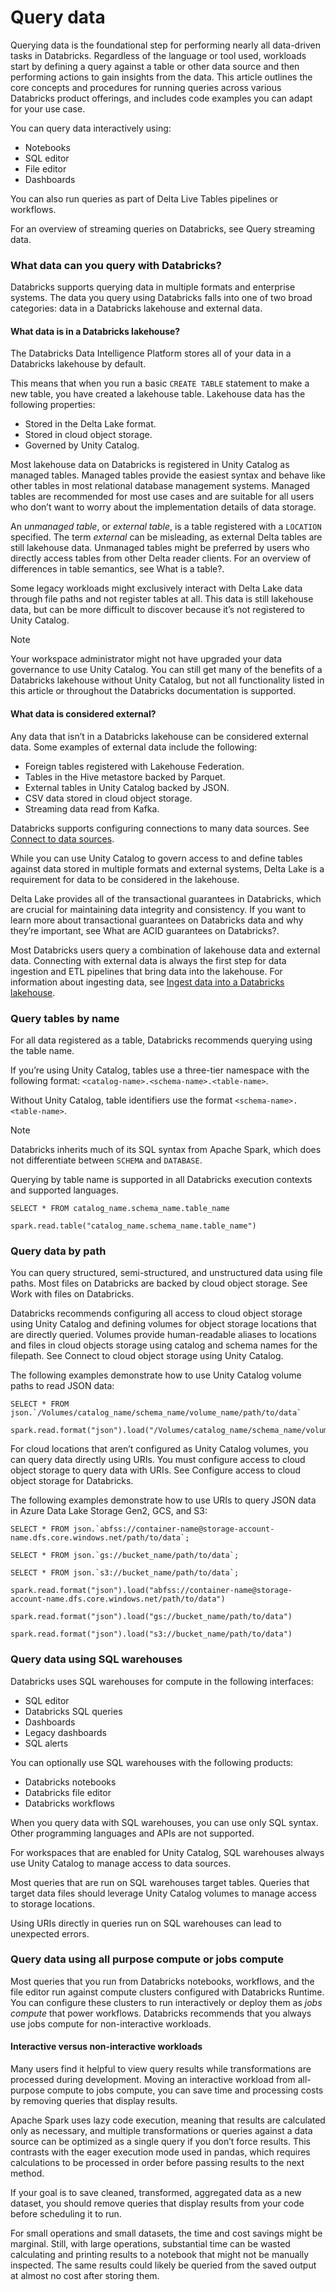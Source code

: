 # Query data

Querying data is the foundational step for performing nearly all data-driven tasks in Databricks. Regardless of the language or tool used, workloads start by defining a query against a table or other data source and then performing actions to gain insights from the data. This article outlines the core concepts and procedures for running queries across various Databricks product offerings, and includes code examples you can adapt for your use case.

You can query data interactively using:

* Notebooks
* SQL editor
* File editor
* Dashboards

You can also run queries as part of Delta Live Tables pipelines or workflows.

For an overview of streaming queries on Databricks, see Query streaming data.

### What data can you query with Databricks?

Databricks supports querying data in multiple formats and enterprise systems. The data you query using Databricks falls into one of two broad categories: data in a Databricks lakehouse and external data.

#### What data is in a Databricks lakehouse?

The Databricks Data Intelligence Platform stores all of your data in a Databricks lakehouse by default.

This means that when you run a basic `CREATE TABLE` statement to make a new table, you have created a lakehouse table. Lakehouse data has the following properties:

* Stored in the Delta Lake format.
* Stored in cloud object storage.
* Governed by Unity Catalog.

Most lakehouse data on Databricks is registered in Unity Catalog as managed tables. Managed tables provide the easiest syntax and behave like other tables in most relational database management systems. Managed tables are recommended for most use cases and are suitable for all users who don’t want to worry about the implementation details of data storage.

An _unmanaged table_, or _external table_, is a table registered with a `LOCATION` specified. The term _external_ can be misleading, as external Delta tables are still lakehouse data. Unmanaged tables might be preferred by users who directly access tables from other Delta reader clients. For an overview of differences in table semantics, see What is a table?.

Some legacy workloads might exclusively interact with Delta Lake data through file paths and not register tables at all. This data is still lakehouse data, but can be more difficult to discover because it’s not registered to Unity Catalog.

Note

Your workspace administrator might not have upgraded your data governance to use Unity Catalog. You can still get many of the benefits of a Databricks lakehouse without Unity Catalog, but not all functionality listed in this article or throughout the Databricks documentation is supported.

#### What data is considered external?

Any data that isn’t in a Databricks lakehouse can be considered external data. Some examples of external data include the following:

* Foreign tables registered with Lakehouse Federation.
* Tables in the Hive metastore backed by Parquet.
* External tables in Unity Catalog backed by JSON.
* CSV data stored in cloud object storage.
* Streaming data read from Kafka.

Databricks supports configuring connections to many data sources. See [Connect to data sources](broken-reference).

While you can use Unity Catalog to govern access to and define tables against data stored in multiple formats and external systems, Delta Lake is a requirement for data to be considered in the lakehouse.

Delta Lake provides all of the transactional guarantees in Databricks, which are crucial for maintaining data integrity and consistency. If you want to learn more about transactional guarantees on Databricks data and why they’re important, see What are ACID guarantees on Databricks?.

Most Databricks users query a combination of lakehouse data and external data. Connecting with external data is always the first step for data ingestion and ETL pipelines that bring data into the lakehouse. For information about ingesting data, see [Ingest data into a Databricks lakehouse](broken-reference).

### Query tables by name

For all data registered as a table, Databricks recommends querying using the table name.

If you’re using Unity Catalog, tables use a three-tier namespace with the following format: `<catalog-name>.<schema-name>.<table-name>`.

Without Unity Catalog, table identifiers use the format `<schema-name>.<table-name>`.

Note

Databricks inherits much of its SQL syntax from Apache Spark, which does not differentiate between `SCHEMA` and `DATABASE`.

Querying by table name is supported in all Databricks execution contexts and supported languages.

```
SELECT * FROM catalog_name.schema_name.table_name
```

```
spark.read.table("catalog_name.schema_name.table_name")
```

### Query data by path

You can query structured, semi-structured, and unstructured data using file paths. Most files on Databricks are backed by cloud object storage. See Work with files on Databricks.

Databricks recommends configuring all access to cloud object storage using Unity Catalog and defining volumes for object storage locations that are directly queried. Volumes provide human-readable aliases to locations and files in cloud objects storage using catalog and schema names for the filepath. See Connect to cloud object storage using Unity Catalog.

The following examples demonstrate how to use Unity Catalog volume paths to read JSON data:

```
SELECT * FROM json.`/Volumes/catalog_name/schema_name/volume_name/path/to/data`
```

```
spark.read.format("json").load("/Volumes/catalog_name/schema_name/volume_name/path/to/data")
```

For cloud locations that aren’t configured as Unity Catalog volumes, you can query data directly using URIs. You must configure access to cloud object storage to query data with URIs. See Configure access to cloud object storage for Databricks.

The following examples demonstrate how to use URIs to query JSON data in Azure Data Lake Storage Gen2, GCS, and S3:

```
SELECT * FROM json.`abfss://container-name@storage-account-name.dfs.core.windows.net/path/to/data`;

SELECT * FROM json.`gs://bucket_name/path/to/data`;

SELECT * FROM json.`s3://bucket_name/path/to/data`;
```

```
spark.read.format("json").load("abfss://container-name@storage-account-name.dfs.core.windows.net/path/to/data")

spark.read.format("json").load("gs://bucket_name/path/to/data")

spark.read.format("json").load("s3://bucket_name/path/to/data")
```

### Query data using SQL warehouses

Databricks uses SQL warehouses for compute in the following interfaces:

* SQL editor
* Databricks SQL queries
* Dashboards
* Legacy dashboards
* SQL alerts

You can optionally use SQL warehouses with the following products:

* Databricks notebooks
* Databricks file editor
* Databricks workflows

When you query data with SQL warehouses, you can use only SQL syntax. Other programming languages and APIs are not supported.

For workspaces that are enabled for Unity Catalog, SQL warehouses always use Unity Catalog to manage access to data sources.

Most queries that are run on SQL warehouses target tables. Queries that target data files should leverage Unity Catalog volumes to manage access to storage locations.

Using URIs directly in queries run on SQL warehouses can lead to unexpected errors.

### Query data using all purpose compute or jobs compute

Most queries that you run from Databricks notebooks, workflows, and the file editor run against compute clusters configured with Databricks Runtime. You can configure these clusters to run interactively or deploy them as _jobs compute_ that power workflows. Databricks recommends that you always use jobs compute for non-interactive workloads.

#### Interactive versus non-interactive workloads

Many users find it helpful to view query results while transformations are processed during development. Moving an interactive workload from all-purpose compute to jobs compute, you can save time and processing costs by removing queries that display results.

Apache Spark uses lazy code execution, meaning that results are calculated only as necessary, and multiple transformations or queries against a data source can be optimized as a single query if you don’t force results. This contrasts with the eager execution mode used in pandas, which requires calculations to be processed in order before passing results to the next method.

If your goal is to save cleaned, transformed, aggregated data as a new dataset, you should remove queries that display results from your code before scheduling it to run.

For small operations and small datasets, the time and cost savings might be marginal. Still, with large operations, substantial time can be wasted calculating and printing results to a notebook that might not be manually inspected. The same results could likely be queried from the saved output at almost no cost after storing them.
